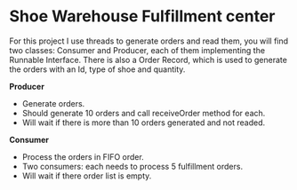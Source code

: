 # Shoe Warehouse Fulfillment center
For this project I use threads to generate orders and read them, you will find two classes: Consumer and Producer, each of them implementing the Runnable Interface. 
There is also a Order Record, which is used to generate the orders with an Id, type of shoe and quantity.

**Producer**
- Generate orders.
- Should generate 10 orders and call receiveOrder method for each.
- Will wait if there is more than 10 orders generated and not readed.
  
**Consumer**
- Process the orders in FIFO order.
- Two consumers: each needs to process 5 fulfillment orders.
- Will wait if there order list is empty.
